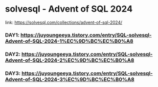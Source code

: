 # solvesql - Advent of SQL 2024
link: https://solvesql.com/collections/advent-of-sql-2024/
### DAY1: https://juyoungeeya.tistory.com/entry/SQL-solvesql-Advent-of-SQL-2024-1%EC%9D%BC%EC%B0%A8
### DAY2: https://juyoungeeya.tistory.com/entry/SQL-solvesql-Advent-of-SQL-2024-2%EC%9D%BC%EC%B0%A8
### DAY3: https://juyoungeeya.tistory.com/entry/SQL-solvesql-Advent-of-SQL-2024-3%EC%9D%BC%EC%B0%A8
